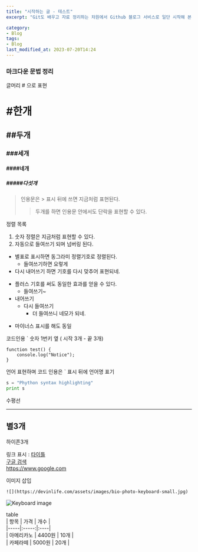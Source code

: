 ```yaml
---
title: "시작하는 글 - 테스트"
excerpt: "Git도 배우고 자료 정리하는 차원에서 Github 블로그 서비스로 일단 시작해 본다."

category:
- Blog
tags:
- Blog
last_modified_at: 2023-07-20T14:24
---
```


### 마크다운 문법 정리  
글머리 # 으로 표현  
# #한개  
## ##두개
### ###세개  
#### ####네개
##### #####다섯개

>인용문은 > 표시 뒤에 쓰면 지금처럼 표현된다.
>> 두개를 하면 인용문 안에서도 단락을 표현할 수 있다.

정렬 목록  
1. 숫자 정렬은 지금처럼 표현할 수 있다.
2. 자동으로 들여쓰기 되며 넘버링 된다.

* 별표로 표시하면 동그라미 정렬기호로 정렬된다.
  * 들여쓰기하면 요렇게
* 다시 내어쓰기 하면 기호를 다시 맞추어 표현되네.

+ 플러스 기호를 써도 동일한 효과를 얻을 수 있다.
  + 들여쓰기~
+ 내어쓰기
  + 다시 들여쓰기 
    + 더 들여쓰니 네모가 되네.

- 마이너스 표시를 해도 동일

코드인용 ` 숫자 1번키 옆 ( 시작 3개 - 끝 3개)
```
function test() {
    console.log("Notice");
}
```

언어 표현하며 코드 인용은 ` 표시 뒤에 언어명 표기
```python
s = "Phython syntax highlighting"
print s
```
수평선
***
별3개
---
하이픈3개

 링크 표시 : [타이틀](링크)  
[구글 검색](https://www.google.com)  
https://www.google.com  

이미지 삽입  
```html
![](https://devinlife.com/assets/images/bio-photo-keyboard-small.jpg)
```
![Keyboard image](https://devinlife.com/assets/images/bio-photo-keyboard-small.jpg)  

table   
| 항목 | 가격 | 개수 |   
|-----|:-----:|:----|   
| 아메리카노 | 4400원 | 10개 |    
| 카페라떼 | 5000원 | 20개 |      
